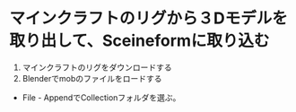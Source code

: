 # マインクラフトのリグから３Dモデルを取り出して、Sceineformに取り込む

1. マインクラフトのリグをダウンロードする
1. Blenderでmobのファイルをロードする
 - File - AppendでCollectionフォルダを選ぶ。
